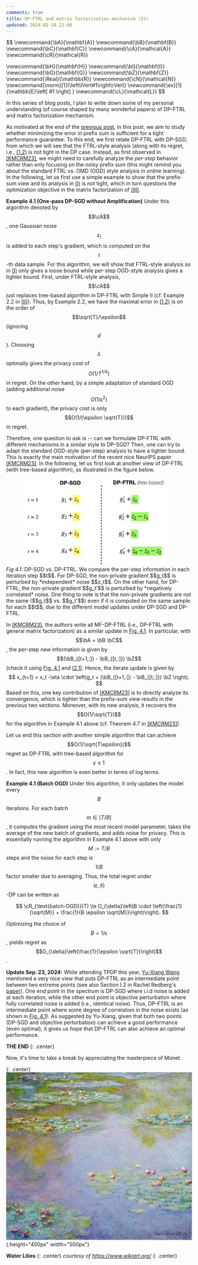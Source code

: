 ```yaml
---
comments: true
title: DP-FTRL and matrix factorization mechanism (IV)
updated: 2024-02-18 22:00
---
```

$$
\newcommand{\bA}{\mathbf{A}}
\newcommand{\bB}{\mathbf{B}}
\newcommand{\bC}{\mathbf{C}}
\newcommand{\cA}{\mathcal{A}}
\newcommand{\cR}{\mathcal{R}}

\newcommand{\bH}{\mathbf{H}}
\newcommand{\bI}{\mathbf{I}}
\newcommand{\bG}{\mathbf{G}}
\newcommand{\bZ}{\mathbf{Z}}
\newcommand{\Real}{\mathbb{R}}
\newcommand{\cN}{\mathcal{N}}
\newcommand{\norm}[1]{\left\lVert#1\right\rVert}
\newcommand{\ex}[1]{\mathbb{E}\left[ #1 \right] }
\newcommand{\cL}{\mathcal{L}}
$$

In this series of blog posts, I plan to write down some of my personal understanding (of course shaped by many wonderful papers) of DP-FTRL and matrix factorization mechanism.

<div class="divider"></div>

As motivated at the end of the [previous post](https://xingyuzhou.org/blog/notes/DP-FTRL-and-matrix-factorization-(III)), in this post, we aim to study whether minimizing the error in prefix sum is sufficient for a tight performance guarantee. To this end, we first relate DP-FTRL with DP-SGD, from which we will see that the FTRL-style analysis (along with its regret, i.e., [(1.2)](https://xingyuzhou.org/blog/notes/DP-FTRL-and-matrix-factorization-(I)#eq2) is not tight in the DP case. Instead, as first observed in [[KMCRM23]](https://arxiv.org/abs/2302.01463), we might need to carefully analyze the *per-step* behavior rather than only focusing on the noisy prefix sum (this might remind you about the standard FTRL vs. OMD (OGD) style analysis in online learning). In the following, let us first use a simple example to show that the prefix-sum view and its analysis in [(I)](https://xingyuzhou.org/blog/notes/DP-FTRL-and-matrix-factorization-(I)) is not tight, which in turn questions the optimization objective in the matrix factorization of [(III)](https://xingyuzhou.org/blog/notes/DP-FTRL-and-matrix-factorization-(III)).


**Example 4.1 (One-pass DP-SGD without Amplification)** Under this algorithm denoted by $$\cA$$, one Gaussian noise $$z_t$$ is added to each step's gradient, which is computed on the $$t$$-th data sample.  For this algorithm, we will show that FTRL-style analysis as in [(I)](https://xingyuzhou.org/blog/notes/DP-FTRL-and-matrix-factorization-(I)) only gives a loose bound while per-step OGD-style analysis gives a tighter bound. First, under FTRL-style analysis, $$\cA$$ just replaces tree-based algorithm in DP-FTRL with Simple II (cf. Example 2.2 in [(II)](https://xingyuzhou.org/blog/notes/DP-FTRL-and-matrix-factorization-(II))). Thus, by Example 2.2, we have the maximal error in [(1.2)](https://xingyuzhou.org/blog/notes/DP-FTRL-and-matrix-factorization-(I)#eq2) is on the order of $$\sqrt{T}/\epsilon$$ (ignoring $$d$$). Choosing $$\lambda$$ optimally gives the privacy cost of $$O(1/T^{1/4})$$ in regret. On the other hand, by a simple adaptation of standard OGD (adding additional noise $$O(1/\epsilon^2)$$ to each gradient), the privacy cost is only $$O(1/(\epsilon \sqrt{T}))$$ in regret.


<div class="divider"></div>

Therefore, one question to ask is -- can we formulate DP-FTRL with different mechanisms in a similar style to DP-SGD? Then, one can try to adapt the standard OGD-style (per-step) analysis to have a tighter bound. This is exactly the main motivation of the recent nice NeurIPS paper [[KMCRM23]](https://arxiv.org/abs/2302.01463). In the following, let us first look at another view of DP-FTRL (with tree-based algorithm), as illustrated in the figure below.

<div style="text-align: center;">
    <img src="../assets/post_images/correlated-noise.jpg" alt="tree" id="correlated" style="width: 80%; height: auto;"/>
</div>
<em>Fig 4.1:</em> DP-SGD vs. DP-FTRL. We compare the per-step information in each iteration step $$t$$. For DP-SGD, the non-private gradient $$g_t$$ is perturbed by *independent* noise $$z_t$$. On the other hand, for DP-FTRL, the non-private gradient $$g_t'$$ is perturbed by *negatively correlated* noise. One thing to note is that the non-private gradients are not the same ($$g_t$$ vs. $$g_t'$$) even if it is computed on the same sample for each $$t$$, due to the different model updates under DP-SGD and DP-FTRL.


In [[KMCRM23]](https://arxiv.org/abs/2302.01463), the authors write all MF-DP-FTRL (i.e., DP-FTRL with general matrix factorization) as a similar update in [Fig. 4.1](#correlated). In particular, with $$\bA = \bB \bC$$, the per-step new information is given by $$(\bB_{[t+1,:]} - \bB_{[t,:]}) \bZ$$ (check it using [Fig. 4.1](#correlated) and [(2.1)](https://xingyuzhou.org/blog/notes/DP-FTRL-and-matrix-factorization-(II)#eq21). Hence, the iterate update is given by
$$
    x_{t+1} = x_t -\eta \cdot \left(g_t + (\bB_{[t+1,:]} - \bB_{[t,:]}) \bZ \right).
$$
Based on this, one key contribution of [[KMCRM23]](https://arxiv.org/abs/2302.01463) is to directly analyze its convergence, which is tighter than the prefix-sum view results in the previous two sections. Moreover, with its new analysis, it recovers the $$O(1/\sqrt{T})$$ for the algorithm in Example 4.1 above (cf. Theorem 4.7 in [[KMCRM23]](https://arxiv.org/abs/2302.01463)).

Let us end this section with another simple algorithm that can achieve $$O(1/\sqrt{T\epsilon})$$ regret as DP-FTRL with tree-based algorithm for $$\epsilon \le 1$$. In fact, this new algorithm is even better in terms of log terms.


**Example 4.1 (Batch OGD)** Under this algorithm, it only updates the model every $$B$$ iterations. For each batch $$m \in [T/B]$$, it computes the gradient using the most recent model parameter, takes the average of the new batch of gradients, and adds noise for privacy. This is essentially running the algorithm in Example 4.1 above with only $$M:= T/B$$ steps and the noise for each step is $$1/B$$ factor smaller due to averaging. Thus, the total regret under $$(\epsilon,\delta)$$-DP can be written as

   $$
       \cR_{\text{batch-OGD}}(T) \le O_{\delta}\left(B \cdot \left(\frac{1}{\sqrt{M}} + \frac{1}{B \epsilon  \sqrt{M}}\right)\right).
   $$

   Optimizing the choice of $$B = 1/\epsilon$$, yields regret as $$O_{\delta}\left(\frac{1}{\epsilon \sqrt{T}}\right)$$.

<div class="divider"></div>

**Update Sep. 23, 2024:** While attending TPDP this year, [Yu-Xiang Wang](https://cseweb.ucsd.edu/~yuxiangw/) mentioned a very nice view that puts DP-FTRL as an intermediate point between two extreme points (see also Section I.2 in Rachel Redberg's [paper](https://arxiv.org/pdf/2401.00583)). One end point in the spectrum is DP-SGD where i.i.d noise is added at each iteration, while the other end point is objective perturbation where fully correlated noise is added (i.e., identical noise). Thus, DP-FTRL is an intermediate point where some degree of correlation in the noise exists (as shown in [Fig. 4.1](#correlated)). As suggested by Yu-Xiang, given that both two points (DP-SGD and objective perturbation) can achieve a good performance (even optimal), it gives us hope that DP-FTRL can also achieve an optimal performance. 


[^1]: One subtlety here is that gradients in $$\bG$$ in model training is adaptive rather than fixed. However, as shown in [[DMRSG22]](https://arxiv.org/pdf/2202.08312.pdf), for the Gaussian mechanism, it suffices to consider the non-adaptive one.

**THE END**
{: .center}

<div class="divider"></div>

Now, it's time to take a break by appreciating the masterpiece of Monet.


{: .center}
![Monet](../assets/post_images/water-lilies-4.jpg){:height="400px" width="500px"}

**Water Lilies**
{: .center}
_courtesy of https://www.wikiart.org/_
{: .center}
